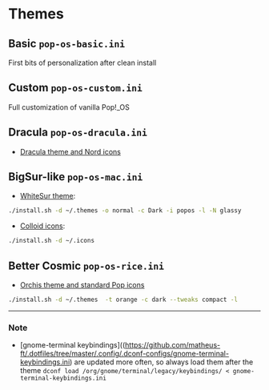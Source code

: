 # Themes

## Basic `pop-os-basic.ini` 

First bits of personalization after clean install

## Custom `pop-os-custom.ini`

Full customization of vanilla Pop!_OS

## Dracula `pop-os-dracula.ini`

- [Dracula theme and Nord icons](https://draculatheme.com/gtk)

## BigSur-like `pop-os-mac.ini`

- [WhiteSur theme](https://github.com/vinceliuice/WhiteSur-gtk-theme):

```sh
./install.sh -d ~/.themes -o normal -c Dark -i popos -l -N glassy
```

- [Colloid icons](https://github.com/vinceliuice/Colloid-icon-theme):

```sh
./install.sh -d ~/.icons
```

## Better Cosmic `pop-os-rice.ini`

- [Orchis theme and standard Pop icons](https://github.com/vinceliuice/Orchis-theme)

```sh
./install.sh -d ~/.themes  -t orange -c dark --tweaks compact -l
```

---

### Note

- [gnome-terminal keybindings]((https://github.com/matheus-ft/.dotfiles/tree/master/.config/.dconf-configs/gnome-terminal-keybindings.ini) are updated more often, so always load them after the theme `dconf load /org/gnome/terminal/legacy/keybindings/ < gnome-terminal-keybindings.ini`

